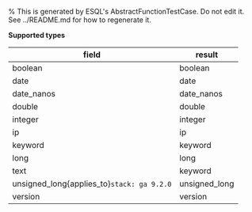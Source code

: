 % This is generated by ESQL's AbstractFunctionTestCase. Do not edit it. See ../README.md for how to regenerate it.

**Supported types**

| field | result |
| --- | --- |
| boolean | boolean |
| date | date |
| date_nanos | date_nanos |
| double | double |
| integer | integer |
| ip | ip |
| keyword | keyword |
| long | long |
| text | keyword |
| unsigned_long{applies_to}`stack: ga 9.2.0` | unsigned_long |
| version | version |

